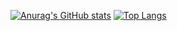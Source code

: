 [![Anurag's GitHub stats](https://github-readme-stats.vercel.app/api?username=a-fat-k79&count_private=true&show_icons=true)](https://github.com/anuraghazra/github-readme-stats)
[![Top Langs](https://github-readme-stats.vercel.app/api/top-langs/?username=a-fat-k79)](https://github.com/anuraghazra/github-readme-stats)
